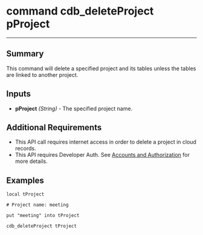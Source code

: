 # command cdb_deleteProject pProject
---
## Summary
This command will delete a specified project and its tables unless the tables are linked to another project.

## Inputs
* **pProject** *(String)* - The specified project name.

## Additional Requirements
* This API call requires internet access in order to delete a project in cloud records.
* This API requires Developer Auth. See [Accounts and Authorization](AddingUsers.md) for more details.

## Examples
```livecodeserver
local tProject

# Project name: meeting

put "meeting" into tProject

cdb_deleteProject tProject
```